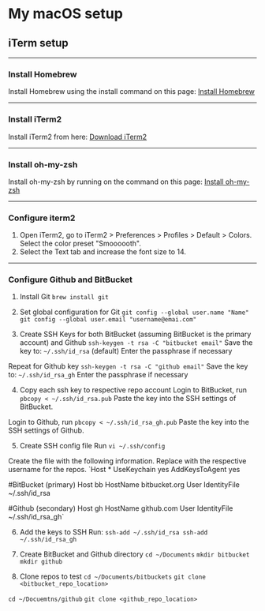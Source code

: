 # My macOS setup

## iTerm setup
---
### Install Homebrew

Install Homebrew using the install command on this page: [Install Homebrew](https://brew.sh/)

---
### Install iTerm2

Install iTerm2 from here: [Download iTerm2](https://iterm2.com/)

---
### Install oh-my-zsh

Install oh-my-zsh by running on the command on this page: [Install oh-my-zsh](https://ohmyz.sh/#install)

---
### Configure iterm2

1. Open iTerm2, go to iTerm2 > Preferences > Profiles > Default > Colors. Select the color preset "Smoooooth".
2. Select the Text tab and increase the font size to 14.

---
### Configure Github and BitBucket

1. Install Git
`brew install git`

2. Set global configuration for Git
`git config --global user.name "Name"`
`git config --global user.email "username@emai.com"`

3. Create SSH Keys for both BitBucket (assuming BitBucket is the primary account) and Github
`ssh-keygen -t rsa -C "bitbucket email"`
Save the key to: `~/.ssh/id_rsa` (default)
Enter the passphrase if necessary

Repeat for Github key
`ssh-keygen -t rsa -C "github email"`
Save the key to: `~/.ssh/id_rsa_gh`
Enter the passphrase if necessary

4. Copy each ssh key to respective repo account
Login to BitBucket, run `pbcopy < ~/.ssh/id_rsa.pub`
Paste the key into the SSH settings of BitBucket.

Login to Github, run `pbcopy < ~/.ssh/id_rsa_gh.pub`
Paste the key into the SSH settings of Github.

5. Create SSH config file
Run `vi ~/.ssh/config`

Create the file with the following information.
Replace <username> with the respective username for the repos.
`Host *
   UseKeychain yes
   AddKeysToAgent yes

 #BitBucket (primary)
   Host bb
   HostName bitbucket.org
   User <username>
   IdentityFile ~/.ssh/id_rsa

#Github (secondary)
  Host gh
  HostName github.com
  User <username>
  IdentityFile ~/.ssh/id_rsa_gh`

6. Add the keys to SSH
Run:
`ssh-add ~/.ssh/id_rsa
 ssh-add ~/.ssh/id_rsa_gh`

7. Create BitBucket and Github directory
`cd ~/Documents`
`mkdir bitbucket`
`mkdir github`

8. Clone repos to test
`cd ~/Documents/bitbuckets`
`git clone <bitbucket_repo_location>`

`cd ~/Docuemtns/github`
`git clone <github_repo_location>`
